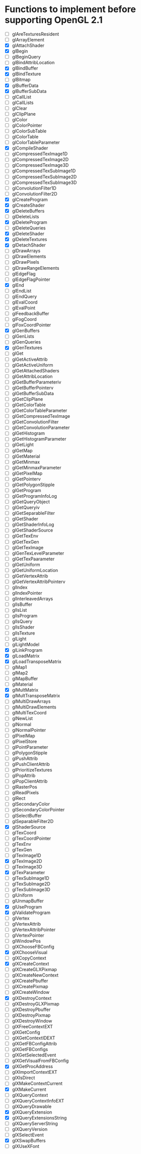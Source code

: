 # Functions to implement before supporting OpenGL 2.1

- [ ] glAreTexturesResident
- [ ] glArrayElement
- [x] glAttachShader
- [x] glBegin
- [ ] glBeginQuery
- [ ] glBindAttribLocation
- [x] glBindBuffer
- [x] glBindTexture
- [ ] glBitmap
- [x] glBufferData
- [x] glBufferSubData
- [ ] glCallList
- [ ] glCallLists
- [ ] glClear
- [ ] glClipPlane
- [ ] glColor
- [ ] glColorPointer
- [ ] glColorSubTable
- [ ] glColorTable
- [ ] glColorTableParameter
- [x] glCompileShader
- [ ] glCompressedTexImage1D
- [ ] glCompressedTexImage2D
- [ ] glCompressedTexImage3D
- [ ] glCompressedTexSubImage1D
- [ ] glCompressedTexSubImage2D
- [ ] glCompressedTexSubImage3D
- [ ] glConvolutionFilter1D
- [ ] glConvolutionFilter2D
- [x] glCreateProgram
- [x] glCreateShader
- [x] glDeleteBuffers
- [ ] glDeleteLists
- [x] glDeleteProgram
- [ ] glDeleteQueries
- [x] glDeleteShader
- [x] glDeleteTextures
- [x] glDetachShader
- [ ] glDrawArrays
- [ ] glDrawElements
- [ ] glDrawPixels
- [ ] glDrawRangeElements
- [ ] glEdgeFlag
- [ ] glEdgeFlagPointer
- [x] glEnd
- [ ] glEndList
- [ ] glEndQuery
- [ ] glEvalCoord
- [ ] glEvalPoint
- [ ] glFeedbackBuffer
- [ ] glFogCoord
- [ ] glFoxCoordPointer
- [x] glGenBuffers
- [ ] glGenLists
- [ ] glGenQueries
- [x] glGenTextures
- [ ] glGet
- [ ] glGetActiveAttrib
- [ ] glGetActiveUniform
- [ ] glGetAttachedShaders
- [ ] glGetAttribLocation
- [ ] glGetBufferParameteriv
- [ ] glGetBufferPointerv
- [ ] glGetBufferSubData
- [ ] glGetClipPlane
- [ ] glGetColorTable
- [ ] glGetColorTableParameter
- [ ] glGetCompressedTexImage
- [ ] glGetConvolutionFilter
- [ ] glGetConvolutionParameter
- [ ] glGetHistogram
- [ ] glGetHistogramParameter
- [ ] glGetLight
- [ ] glGetMap
- [ ] glGetMaterial
- [ ] glGetMinmax
- [ ] glGetMinmaxParameter
- [ ] glGetPixelMap
- [ ] glGetPointerv
- [ ] glGetPolygonStipple
- [ ] glGetProgram
- [ ] glGetProgramInfoLog
- [ ] glGetQueryObject
- [ ] glGetQueryiv
- [ ] glGetSeparableFilter
- [ ] glGetShader
- [ ] glGetShaderInfoLog
- [ ] glGetShaderSource
- [ ] glGetTexEnv
- [ ] glGetTexGen
- [ ] glGetTexImage
- [ ] glGenTexLevelParameter
- [ ] glGetTexPaarameter
- [ ] glGetUniform
- [ ] glGetUniformLocation
- [ ] glGetVertexAttrib
- [ ] glGetVertexAttribPointerv
- [ ] glIndex
- [ ] glIndexPointer
- [ ] glInterleavedArrays
- [ ] glIsBuffer
- [ ] glIsList
- [ ] glIsProgram
- [ ] glIsQuery
- [ ] glIsShader
- [ ] glIsTexture
- [ ] glLight
- [ ] glLightModel
- [x] glLinkProgram
- [x] glLoadMatrix
- [x] glLoadTransposeMatrix
- [ ] glMap1
- [ ] glMap2
- [ ] glMapBuffer
- [ ] glMaterial
- [x] glMultMatrix
- [x] glMultTransposeMatrix
- [ ] glMultiDrawArrays
- [ ] glMultiDrawElements
- [ ] glMultiTexCoord
- [ ] glNewList
- [ ] glNormal
- [ ] glNormalPointer
- [ ] glPixelMap
- [ ] glPixelStore
- [ ] glPointParameter
- [ ] glPolygonStipple
- [ ] glPushAttrib
- [ ] glPushClientAttrib
- [ ] glPrioritizeTextures
- [ ] glPopAttrib
- [ ] glPopClientAttrib
- [ ] glRasterPos
- [ ] glReadPixels
- [ ] glRect
- [ ] glSecondaryColor
- [ ] glSecondaryColorPointer
- [ ] glSelectBuffer
- [ ] glSeparableFilter2D
- [x] glShaderSource
- [ ] glTexCoord
- [ ] glTexCoordPointer
- [ ] glTexEnv
- [ ] glTexGen
- [ ] glTexImage1D
- [x] glTexImage2D
- [ ] glTexImage3D
- [x] glTexParameter
- [ ] glTexSubImage1D
- [ ] glTexSubImage2D
- [ ] glTexSubImage3D
- [ ] glUniform
- [ ] glUnmapBuffer
- [x] glUseProgram
- [x] glValidateProgram
- [ ] glVertex
- [ ] glVertexAttrib
- [ ] glVertexAttribPointer
- [ ] glVertexPointer
- [ ] glWindowPos
- [ ] glXChooseFBConfig
- [x] glXChooseVisual
- [ ] glXCopyContext
- [x] glXCreateContext
- [ ] glXCreateGLXPixmap
- [ ] glXCreateNewContext
- [ ] glXCreatePbuffer
- [ ] glXCreatePixmap
- [ ] glXCreateWindow
- [x] glXDestroyContext
- [ ] glXDestroyGLXPixmap
- [ ] glXDestroyPbuffer
- [ ] glXDestroyPixmap
- [ ] glXDestroyWindow
- [ ] glXFreeContextEXT
- [ ] glXGetConfig
- [ ] glXGetContextIDEXT
- [ ] glXGetFBConfigAttrib
- [ ] glXGetFBConfigs
- [ ] glXGetSelectedEvent
- [ ] glXGetVisualFromFBConfig
- [x] glXGetProcAddress
- [ ] glXImportContextEXT
- [ ] glXIsDirect
- [ ] glXMakeContextCurrent
- [x] glXMakeCurrent
- [ ] glXQueryContext
- [ ] glXQueryContextInfoEXT
- [ ] glXQueryDrawable
- [x] glXQueryExtension
- [x] glXQueryExtensionsString
- [ ] glXQueryServerString
- [ ] glXQueryVersion
- [ ] glXSelectEvent
- [x] glXSwapBuffers
- [ ] glXUseXFont
